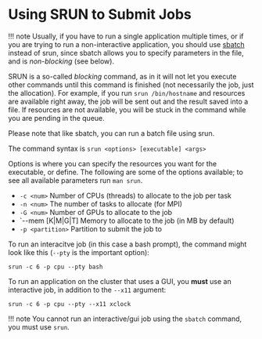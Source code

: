 # Using SRUN to Submit Jobs #

!!! note 
    Usually, if you have to run a single application multiple times, or if you are trying to run a non-interactive application, you should use [sbatch](sbatch.md) instead of srun, since sbatch allows you to specify parameters in the file, and is *non-blocking* (see below).

SRUN is a so-called *blocking* command, as in it will not let you execute other commands until this command is finished (not necessarily the job, just the allocation). For example, if you run `srun /bin/hostname` and resources are available right away, the job will be sent out and the result saved into a file. If resources are not available, you will be stuck in the command while you are pending in the queue.

Please note that like sbatch, you can run a batch file using srun.

The command syntax is `srun <options> [executable] <args>`

Options is where you can specify the resources you want for the executable, or define. The following are some of the options available; to see all available parameters run `man srun`.

* `-c <num>` Number of CPUs (threads) to allocate to the job per task
* `-n <num>` The number of tasks to allocate (for MPI)
* `-G <num>` Number of GPUs to allocate to the job
* `--mem <num>[K|M|G|T] Memory to allocate to the job (in MB by default)
* `-p <partition>` Partition to submit the job to

To run an interacitve job (in this case a bash prompt), the command might look like this (`--pty` is the important option):
```
srun -c 6 -p cpu --pty bash
```
To run an application on the cluster that uses a GUI, you **must** use an interactive job, in addition to the `--x11` argument:
```
srun -c 6 -p cpu --pty --x11 xclock
```
!!! note
    You cannot run an interactive/gui job using the `sbatch` command, you must use `srun`.
